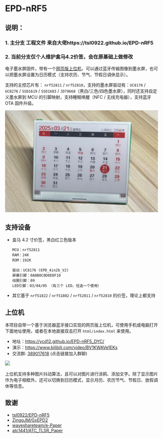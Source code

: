 # EPD-nRF5
## 说明：
### 1. 主分支 工程文件 来自大佬https://tsl0922.github.io/EPD-nRF5 
### 2. 当前分支仅个人维护盒马4.2价签，会在原基础上做修改

电子墨水屏固件，带有一个[网页版上位机](https://ycd12.github.io/EPD-nRF5_DYC/)，可以通过蓝牙传输图像到墨水屏，也可以把墨水屏设置为日历模式（支持农历、节气、节假日调休显示）。

支持的主控芯片有：  `nrf52811` / `nrf52810`，支持的墨水屏驱动有：`UC8176` / `UC8276` / `SSD1619` / `SSD1683` / `JD79668`（黑白/三色/四色墨水屏），同时还支持自定义墨水屏到 MCU 的引脚映射，支持睡眠唤醒（NFC / 无线充电器），支持蓝牙 OTA 固件升级。

![](docs/images/1.jpg)

## 支持设备

- 盒马 4.2 寸价签，黑白红三色版本

    ```
    MCU：nrf52811
    RAM：24K
    ROM：192K

    驱动：UC8176 (EPD_4in2b_V2)
    屏幕引脚：0A0B0C0D0E0F10
    线圈引脚：09
    LED引脚：03/04/05 （有三个 LED，任选一个使用）
    ```

- 其它基于 `nrf51822` / `nrf51802` / `nrf52811` / `nrf52810` 的价签，理论上都支持

## 上位机

本项目自带一个基于浏览器蓝牙接口实现的网页版上位机，可使用手机或电脑打开下面地址使用，或者在本地直接双击打开 `html/index.html` 来使用。

- 地址：https://ycd12.github.io/EPD-nRF5_DYC/
- 演示：https://www.bilibili.com/video/BV1KWAVe1EKs
- 交流群: [389017618](https://qm.qq.com/q/SckzhfDxuu) (点击链接加入群聊)

![](docs/images/0.jpg)

上位机支持多种图片抖动算法，且可以对图片进行涂鸦、添加文字。除了显示图片作为电子相框外，还可以切换到日历模式，显示月历、农历节气、节假日、放假调休等信息。

## 致谢

- [tsl0922/EPD-nRF5](https://tsl0922.github.io/EPD-nRF5)
- [ZinggJM/GxEPD2](https://github.com/ZinggJM/GxEPD2)
- [waveshareteam/e-Paper](https://github.com/waveshareteam/e-Paper)
- [atc1441/ATC_TLSR_Paper](https://github.com/atc1441/ATC_TLSR_Paper)
